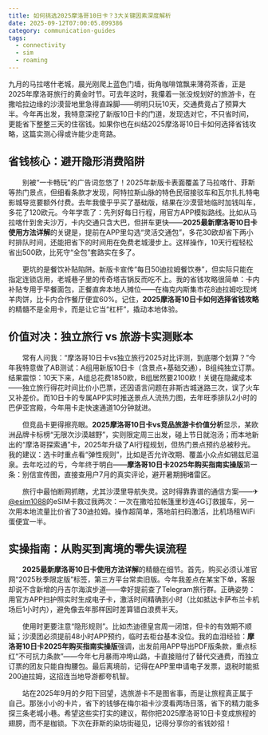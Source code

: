 ```yaml
---
title: 如何挑选2025摩洛哥10日卡？3大关键因素深度解析
date: 2025-09-12T07:00:05.899386
category: communication-guides
tags:
  - connectivity
  - sim
  - roaming
---
```


九月的马拉喀什老城，晨光刚爬上蓝色门墙，街角咖啡馆飘来薄荷茶香，正是2025年摩洛哥旅行的黄金时节。可去年这时，我攥着一张没规划好的旅游卡，在撒哈拉边缘的沙漠营地里急得直跺脚——明明只玩10天，交通费竟占了预算大半。今年再出发，我特意深挖了新版10日卡的门道，发现选对它，不只省时间，更能省下整整三天的住宿钱。如果你也在纠结2025摩洛哥10日卡如何选择省钱攻略，这篇实测心得或许能少走弯路。

## 省钱核心：避开隐形消费陷阱

　　别被“一卡畅玩”的广告词忽悠了！2025年新版卡表面覆盖了马拉喀什、菲斯等热门景点，但细看条款才发现，阿特拉斯山脉的特色民宿接驳车和瓦尔扎扎特电影城导览要额外付费。去年我傻乎乎买了基础版，结果在沙漠营地临时加钱叫车，多花了120欧元。今年学乖了：先列好每日行程，用官方APP模拟路线。比如从马拉喀什到舍夫沙万，卡内交通只含大巴，但拼车更快——**2025最新摩洛哥10日卡使用方法详解**的关键是，提前在APP里勾选“灵活交通包”，多花30欧却省下两小时排队时间，还能把省下的时间用在免费老城漫步上。这样操作，10天行程轻松省出500欧，比死守“全包”套路实在多了。

　　更坑的是餐饮补贴陷阱。新版卡宣传“每日50迪拉姆餐饮券”，但实际只能在指定连锁店用，老城巷子里的传奇塔吉锅反而吃不上。我的省钱攻略很简单：卡内补贴专用于早餐面包，正餐直奔本地人摊位——在梅克内斯集市花8迪拉姆吃现烤羊肉饼，比卡内合作餐厅便宜60%。记住，**2025摩洛哥10日卡如何选择省钱攻略**的精髓不是全用卡，而是让它当“杠杆”，撬动本地体验。

## 价值对决：独立旅行 vs 旅游卡实测账本

　　常有人问我：“摩洛哥10日卡vs独立旅行2025对比评测，到底哪个划算？”今年我特意做了AB测试：A组用新版10日卡（含景点+基础交通），B组纯独立订票。结果震惊：10天下来，A组总花费1850欧，B组居然要2100欧！关键在隐藏成本——独立旅行得花时间比价小巴票，还因语言问题在非斯古城迷路三次，误了火车又补差价。而10日卡的专属APP实时推送景点人流热力图，去年旺季排队2小时的巴伊亚宫殿，今年用卡走快速通道10分钟就进。

　　但竞品卡更得擦亮眼。**2025摩洛哥10日卡vs竞品旅游卡价值分析**显示，某欧洲品牌卡标榜“无限次沙漠越野”，实则限定周三出发，碰上节日就泡汤；而本地新出的“摩洛哥探索通”卡，2025年升级了AI行程规划，但热门景点预约总被秒光。我的建议：选卡时重点看“弹性规则”，比如是否允许改期、覆盖小众点如锡兹尼温泉。去年吃过的亏，今年终于明白——**摩洛哥10日卡2025年购买指南实操版**第一条：别信宣传图，直接查用户7月的真实评论，避开暑期拥堵雷区。

　　旅行中最怕断网抓瞎，尤其沙漠里导航失灵。这时得靠靠谱的通信方案——✈[@esim1088](https://t.me/s/esim1088)的eSIM卡救过我两次：一次在撒哈拉帐篷里秒连4G订救援车，另一次用本地流量比价省了30迪拉姆。操作超简单，落地前扫码激活，比机场租WiFi蛋便宜一半。

## 实操指南：从购买到离境的零失误流程

　　**2025最新摩洛哥10日卡使用方法详解**的精髓在细节。首先，购买必须认准官网“2025秋季限定版”标签，第三方平台常卖旧版。今年我差点在某宝下单，客服却说不含新增的丹吉尔海滨步道——幸好提前查了Telegram旅行群。正确姿势：用官方APP扫护照实时生成电子卡，激活时间精确到小时（比如抵达卡萨布兰卡机场后1小时内），避免像去年那样因时差算错白浪费半天。

　　使用时更要注意“隐形规则”。比如杰迪德皇宫周一闭馆，但卡的有效期不顺延；沙漠团必须提前48小时APP预约，临时去柜台基本没位。我的血泪经验：**摩洛哥10日卡2025年购买指南实操版**强调，出发前用APP导出PDF版条款，重点标红“不可抗力条款”——今年七月暴雨冲垮山路，卡直接赔付了替代交通费，而独立订票的团友只能自掏腰包。最后离境前，记得在APP里申请电子发票，退税时能抵200迪拉姆，这招连当地导游都夸机智。

　　站在2025年9月的夕阳下回望，选旅游卡不是图省事，而是让旅程真正属于自己。那张小小的卡片，省下的钱够在梅尔祖卡沙漠看两场日落，省下的精力能多探三条老城小巷。希望这些实打实的建议，帮你把2025摩洛哥10日卡变成旅程的翅膀，而不是枷锁。下次在菲斯的染坊街碰见，记得分享你的省钱妙招！